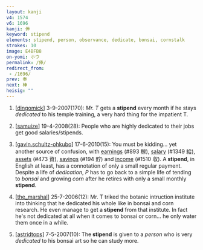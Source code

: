 ```yaml
---
layout: kanji
v4: 1574
v6: 1696
kanji: 俸
keyword: stipend
elements: stipend, person, observance, dedicate, bonsai, cornstalk
strokes: 10
image: E4BFB8
on-yomi: ホウ
permalink: /俸/
redirect_from:
 - /1696/
prev: 奉
next: 棒
heisig: ""
---
```


1) [<a href="http://kanji.koohii.com/profile/dingomick">dingomick</a>] 3-9-2007(170): <em>Mr. T</em> gets a <strong>stipend</strong> every month if he stays <em>dedicated</em> to his temple training, a very hard thing for the impatient T.

2) [<a href="http://kanji.koohii.com/profile/samuize">samuize</a>] 19-4-2008(28): People who are highly dedicated to their jobs get good salaries/stipends.

3) [<a href="http://kanji.koohii.com/profile/gavin.schultz-ohkubo">gavin.schultz-ohkubo</a>] 17-6-2010(15): You must be kidding... yet another source of confusion, with <a href="../v4/893.html">earnings</a> (#893 稼), <a href="../v4/1349.html">salary</a> (#1349 給), <a href="../v4/473.html">assets</a> (#473 資), <a href="../v4/194.html">savings</a> (#194 貯) and <a href="../v4/1510.html">income</a> (#1510 収). A<strong> stipend</strong>, in English at least, has a connotation of only a small regular payment. Despite a life of <em>dedication</em>, <em>P</em> has to go back to a simple life of tending to <em>bonsai</em> and growing <em>corn</em> after he retires with only a small monthly<strong> stipend</strong>.

4) [<a href="http://kanji.koohii.com/profile/the_marshal">the_marshal</a>] 25-7-2006(12): Mr. T triked the botanic intruction institute into thinking that he dedicated his whole like in bonsai and corn research. He even manage to get a<strong> stipend</strong> from that institute. In fact he&#039;s not dedicated at all when it comes to bonsai or corn... he only water them once in a while.

5) [<a href="http://kanji.koohii.com/profile/astridtops">astridtops</a>] 7-5-2007(10): The<strong> stipend</strong> is given to a <em>person</em> who is very <em>dedicated</em> to his bonsai art so he can study more.

